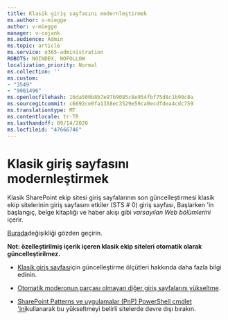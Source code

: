 ```yaml
---
title: Klasik giriş sayfasını modernleştirmek
ms.author: v-miegge
author: v-miegge
manager: v-cojank
ms.audience: Admin
ms.topic: article
ms.service: o365-administration
ROBOTS: NOINDEX, NOFOLLOW
localization_priority: Normal
ms.collection: ''
ms.custom:
- "3549"
- "9001496"
ms.openlocfilehash: 16da500b8b7e97b9085c8e954fbf75d8c1b90c8a
ms.sourcegitcommit: c6692ce0fa1358ec3529e59ca0ecdfdea4cdc759
ms.translationtype: MT
ms.contentlocale: tr-TR
ms.lasthandoff: 09/14/2020
ms.locfileid: "47666746"
---
```

# <a name="modernize-the-classic-home-page"></a>Klasik giriş sayfasını modernleştirmek

Klasik SharePoint ekip sitesi giriş sayfalarının son güncelleştirmesi klasik ekip sitelerinin giriş sayfasını etkiler (STS # 0) giriş sayfası, Başlarken 'in başlangıç, belge kitaplığı ve haber akışı gibi *varsayılan Web bölümlerini* içerir.

[Burada](https://docs.microsoft.com/sharepoint/sharepointonline/media/homepage-upgrade-gif.gif)değişikliği gözden geçirin. 

**Not: özelleştirilmiş içerik içeren klasik ekip siteleri otomatik olarak güncelleştirilmez.**

* [Klasik giriş sayfası](https://docs.microsoft.com/sharepoint/disable-auto-modernization-classic-home-pages#why-update-classic-team-site-home-pages-to-modern)için güncelleştirme ölçütleri hakkında daha fazla bilgi edinin.

* [Otomatik moderonun parçası olmayan diğer giriş sayfalarını yükseltme](https://docs.microsoft.com/sharepoint/dev/transform/modernize-userinterface-site-pages).

* [SharePoint Patterns ve uygulamalar (PnP) PowerShell cmdlet 'ini](https://docs.microsoft.com/powershell/sharepoint/sharepoint-pnp/sharepoint-pnp-cmdlets)kullanarak bu yükseltmeyi belirli sitelerde devre dışı bırakın.
